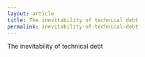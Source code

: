 ```yaml
---
layout: article
title: The inevitability of technical debt
permalink: inevitability-of-technical-debt
---
```


The inevitability of technical debt